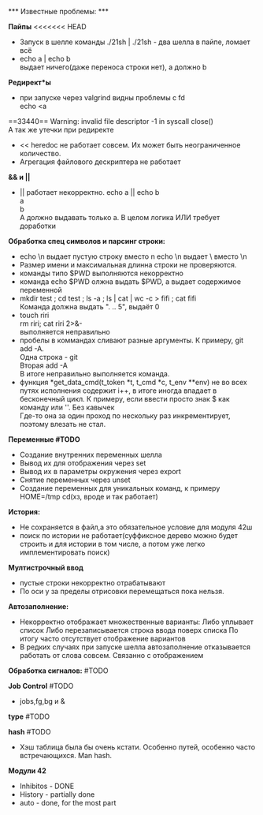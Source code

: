 *** Известные проблемы: ***

**Пайпы**
<<<<<<< HEAD
* Запуск в шелле команды ./21sh | ./21sh - два шелла в пайпе, ломает всё
* echo a | echo b<br/>
выдает ничего(даже переноса строки нет), а должно b


**Редирект*ы**
* при запуске через valgrind видны проблемы с fd <br/>
echo <a

==33440== Warning: invalid file descriptor -1 in syscall close()<br/>
А так же утечки при редиректе
* << heredoc не работает совсем. Их может быть неограниченное количество.
* Агрегация файлового дескриптера не работает

**&& и ||**
* || работает некорректно.
echo a || echo b <br/>
a<br/>
b<br/>
А должно выдавать только а. В целом логика ИЛИ требует доработки<br/>

**Обработка спец символов и парсинг строки:**
* echo \n выдает пустую строку вместо n
    echo \\n выдает \ вместо \n
* Размер имени и максимальная длинна строки не проверяются.
* команды типо $PWD выполняются некорректно
* команда echo \$PWD олжна выдать $PWD, а выдает содержимое переменной
* mkdir test ; cd test ; ls -a ; ls | cat | wc -c > fifi ; cat fifi <br/>
Команда должна выдать ". .. 5", выдаёт 0
* touch riri <br/>
rm riri; cat riri 2>&- <br/>
выполняется неправильно
* пробелы в коммандах сливают разные аргументы. К примеру, git add -A.<br/>
Одна строка - git<br/>
Вторая add -A<br/>
В итоге неправильно выполняется команда.
* функция *get_data_cmd(t_token *t, t_cmd *c, t_env **env) не во всех путях исполнения
содержит i++, в итоге иногда впадает в бесконечный цикл. К примеру, если ввести просто знак $ как команду или '\'. Без кавычек<br/> Где-то она за один проход по нескольку раз инкрементирует, поэтому влезать не стал.

**Переменные #TODO**
* Создание внутренних переменных шелла
* Вывод их для отображения через set 
* Вывод их в параметры окружения через export
* Снятие переменных через unset
* Создание переменных для уникальных команд, к примеру HOME=/tmp cd(хз, вроде и так работает)

**История:**
* Не сохраняется в файл,а это обязательное условие для модуля 42ш
* поиск по истории не работает(суффиксное дерево можно будет строить и для истории в том числе, а потом уже легко имплементировать поиск)

**Мултистрочный ввод**
* пустые строки некорректно отрабатывают
* По оси у за пределы отрисовки перемещаться пока нельзя.

**Автозаполнение:**
* Некорректно отображает множественные варианты:
    Либо уплывает список
    Либо перезаписывается строка ввода поверх списка
По итогу часто отсутствует отображение вариантов
* В редких случаях при запуске шелла автозаполнение отказывается работать от слова совсем.
Связанно с отображением

**Обработка сигналов:**
#TODO

**Job Control**
#TODO
* jobs,fg,bg и &

**type**
#TODO

**hash**
#TODO
* Хэш таблица была бы очень кстати. Особенно путей, особенно часто встречающихся. Man hash.<br/>

**Модули 42**
* Inhibitos - DONE
* History - partially done
* auto - done, for the most part